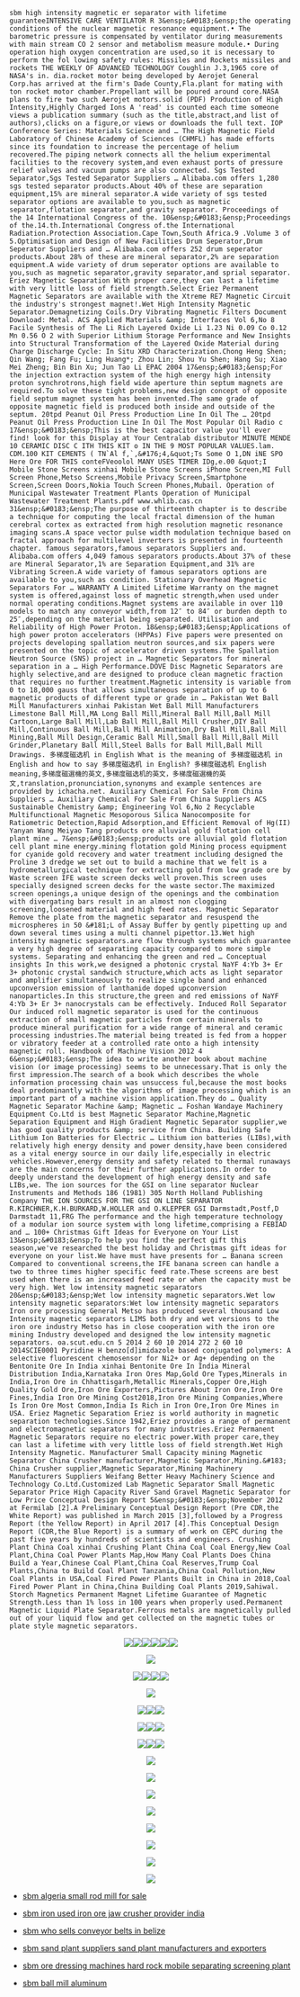 
```
sbm high intensity magnetic er separator with lifetime guaranteeINTENSIVE CARE VENTILATOR R 3&ensp;&#0183;&ensp;the operating conditions of the nuclear magnetic resonance equipment.• The barometric pressure is compensated by ventilator during measurements with main stream CO 2 sensor and metabolism measure module.• During operation high oxygen concentration are used,so it is necessary to perform the fol lowing safety rules: Missiles and Rockets missiles and rockets THE WEEKLY OF ADVANCED TECHNOLOGY Coughlin J.3,1965 core of NASA's in. dia.rocket motor being developed by Aerojet General Corp.has arrived at the firm's Dade County,Fla.plant for mating with ton rocket motor chamber.Propellant will be poured around core.NASA plans to fire two such Aerojet motors.solid (PDF) Production of High Intensity,Highly Charged Ions A 'read' is counted each time someone views a publication summary (such as the title,abstract,and list of authors),clicks on a figure,or views or downloads the full text. IOP Conference Series: Materials Science and … The High Magnetic Field Laboratory of Chinese Academy of Sciences (CHMFL) has made efforts since its foundation to increase the percentage of helium recovered.The piping network connects all the helium experimental facilities to the recovery system,and even exhaust ports of pressure relief valves and vacuum pumps are also connected. Sgs Tested Separator,Sgs Tested Separator Suppliers … Alibaba.com offers 1,280 sgs tested separator products.About 40% of these are separation equipment,15% are mineral separator.A wide variety of sgs tested separator options are available to you,such as magnetic separator,flotation separator,and gravity separator. Proceedings of the 14 International Congress of the. 10&ensp;&#0183;&ensp;Proceedings of the.14.th.International Congress of.the International Radiation.Protection Association.Cape Town,South Africa.9 .Volume 3 of 5.Optimisation and Design of New Facilities Drum Seperator,Drum Seperator Suppliers and … Alibaba.com offers 252 drum seperator products.About 28% of these are mineral separator,2% are separation equipment.A wide variety of drum seperator options are available to you,such as magnetic separator,gravity separator,and sprial separator. Eriez Magnetic Separation With proper care,they can last a lifetime with very little loss of field strength.Select Eriez Permanent Magnetic Separators are available with the Xtreme RE7 Magnetic Circuit the industry's strongest magnet!.Wet High Intensity Magnetic Separator.Demagnetizing Coils.Dry Vibrating Magnetic Filters Document Download: Metal. ACS Applied Materials &amp; Interfaces Vol 6,No 8 Facile Synthesis of The Li Rich Layered Oxide Li 1.23 Ni 0.09 Co 0.12 Mn 0.56 O 2 with Superior Lithium Storage Performance and New Insights into Structural Transformation of the Layered Oxide Material during Charge Discharge Cycle: In Situ XRD Characterization.Chong Heng Shen; Qin Wang; Fang Fu; Ling Huang*; Zhou Lin; Shou Yu Shen; Hang Su; Xiao Mei Zheng; Bin Bin Xu; Jun Tao Li EPAC 2004 17&ensp;&#0183;&ensp;For the injection extraction system of the high energy high intensity proton synchrotrons,high field wide aperture thin septum magnets are required.To solve these tight problems,new design concept of opposite field septum magnet system has been invented.The same grade of opposite magnetic field is produced both inside and outside of the septum. 20tpd Peanut Oil Press Production Line In Oil The … 20tpd Peanut Oil Press Production Line In Oil The Most Popular Oil Radio c 17&ensp;&#0183;&ensp;This is the best capacitor value you'll ever find! look for this Display at Your Centralab distributor MINUTE MENDE 10 CERAMIC DISC C ITH THIS KIT o IN THE 9 MOST POPULAR VALUES.lam. CDM.100 KIT CEMENTS ( TN`Al f,`,&#176;4,&quot;Ts Some O 1,DN iNE SPO Here Ore FOR THIS conteFVeoolol MANY USES TIMER IDg,e.00 &quot;I Mobile Stone Screens xinhai Mobile Stone Screens iPhone Screen,MI Full Screen Phone,Metso Screens,Mobile Privacy Screen,Smartphone Screen,Screen Doors,Nokia Touch Screen Phones,Mubail. Operation of Municipal Wastewater Treatment Plants Operation of Municipal Wastewater Treatment Plants.pdf www.whlib.cas.cn 31&ensp;&#0183;&ensp;The purpose of thirteenth chapter is to describe a technique for computing the local fractal dimension of the human cerebral cortex as extracted from high resolution magnetic resonance imaging scans.A space vector pulse width modulation technique based on fractal approach for multilevel inverters is presented in fourteenth chapter. famous separators,famous separators Suppliers and. Alibaba.com offers 4,049 famous separators products.About 37% of these are Mineral Separator,1% are Separation Equipment,and 31% are Vibrating Screen.A wide variety of famous separators options are available to you,such as condition. Stationary Overhead Magnetic Separators For … WARRANTY A Limited Lifetime Warranty on the magnet system is offered,against loss of magnetic strength,when used under normal operating conditions.Magnet systems are available in over 110 models to match any conveyor width,from 12″ to 84″ or burden depth to 25″,depending on the material being separated. Utilisation and Reliability of High Power Proton. 18&ensp;&#0183;&ensp;Applications of high power proton accelerators (HPPAs) Five papers were presented on projects developing spallation neutron sources,and six papers were presented on the topic of accelerator driven systems.The Spallation Neutron Source (SNS) project in … Magnetic Separators for mineral separation in a … High Performance.DOVE Disc Magnetic Separators are highly selective,and are designed to produce clean magnetic fraction that requires no further treatment.Magnetic intensity is variable from 0 to 18,000 gauss that allows simultaneous separation of up to 6 magnetic products of different type or grade in … Pakistan Wet Ball Mill Manufacturers xinhai Pakistan Wet Ball Mill Manufacturers Limestone Ball Mill,MA Long Ball Mill,Mineral Ball Mill,Ball Mill Cartoon,Large Ball Mill,Lab Ball Mill,Ball Mill Crusher,DIY Ball Mill,Continuous Ball Mill,Ball Mill Animation,Dry Ball Mill,Ball Mill Mining,Ball Mill Design,Ceramic Ball Mill,Small Ball Mill,Ball Mill Grinder,Planetary Ball Mill,Steel Balls for Ball Mill,Ball Mill Drawings. 多梯度磁选机 in English What is the meaning of 多梯度磁选机 in English and how to say 多梯度磁选机 in English? 多梯度磁选机 English meaning,多梯度磁選機的英文,多梯度磁选机的英文，多梯度磁選機的英文,translation,pronunciation,synonyms and example sentences are provided by ichacha.net. Auxiliary Chemical For Sale From China Suppliers … Auxiliary Chemical For Sale From China Suppliers ACS Sustainable Chemistry &amp; Engineering Vol 6,No 2 Recyclable Multifunctional Magnetic Mesoporous Silica Nanocomposite for Ratiometric Detection,Rapid Adsorption,and Efficient Removal of Hg(II) Yanyan Wang Meiyao Tang products ore alluvial gold flotation cell plant mine … 7&ensp;&#0183;&ensp;products ore alluvial gold flotation cell plant mine energy.mining flotation gold Mining process equipment for cyanide gold recovery and water treatment including designed the Proline 3 dredge we set out to build a machine that we felt is a hydrometallurgical technique for extracting gold from low grade ore by Waste screen IFE waste screen decks well proven.This screen uses specially designed screen decks for the waste sector.The maximized screen openings,a unique design of the openings and the combination with divergating bars result in an almost non clogging screening,loosened material and high feed rates. Magnetic Separator Remove the plate from the magnetic separator and resuspend the microspheres in 50 &#181;L of Assay Buffer by gently pipetting up and down several times using a multi channel pipettor.13.Wet high intensity magnetic separators.are flow through systems which guarantee a very high degree of separating capacity compared to more simple systems. Separating and enhancing the green and red … Conceptual insights In this work,we designed a photonic crystal NaYF 4:Yb 3+ Er 3+ photonic crystal sandwich structure,which acts as light separator and amplifier simultaneously to realize single band and enhanced upconversion emission of lanthanide doped upconversion nanoparticles.In this structure,the green and red emissions of NaYF 4:Yb 3+ Er 3+ nanocrystals can be effectively. Induced Roll Separator Our induced roll magnetic separator is used for the continuous extraction of small magnetic particles from certain minerals to produce mineral purification for a wide range of mineral and ceramic processing industries.The material being treated is fed from a hopper or vibratory feeder at a controlled rate onto a high intensity magnetic roll. Handbook of Machine Vision 2012 4 6&ensp;&#0183;&ensp;The idea to write another book about machine vision (or image processing) seems to be unnecessary.That is only the ﬁrst impression.The search of a book which describes the whole information processing chain was unsuccess ful,because the most books deal predominantly with the algorithms of image processing which is an important part of a machine vision application.They do … Quality Magnetic Separator Machine &amp; Magnetic … Foshan Wandaye Machinery Equipment Co.Ltd is best Magnetic Separator Machine,Magnetic Separation Equipment and High Gradient Magnetic Separator supplier,we has good quality products &amp; service from China. Building Safe Lithium Ion Batteries for Electric … Lithium ion batteries (LIBs),with relatively high energy density and power density,have been considered as a vital energy source in our daily life,especially in electric vehicles.However,energy density and safety related to thermal runaways are the main concerns for their further applications.In order to deeply understand the development of high energy density and safe LIBs,we. The ion sources for the GSI on line separator Nuclear Instruments and Methods 186 (1981) 305 North Holland Publishing Company THE ION SOURCES FOR THE GSI ON LINE SEPARATOR R.KIRCHNER,K.H.BURKARD,W.HOLLER and O.KLEPPER GSI Darmstadt,Postf,D Darmstadt 11,FRG The performance and the high temperature technology of a modular ion source system with long lifetime,comprising a FEBIAD and … 100+ Christmas Gift Ideas for Everyone on Your List 13&ensp;&#0183;&ensp;To help you find the perfect gift this season,we've researched the best holiday and Christmas gift ideas for everyone on your list.We have must have presents for … Banana screen Compared to conventional screens,the IFE banana screen can handle a two to three times higher specific feed rate.These screens are best used when there is an increased feed rate or when the capacity must be very high. Wet low intensity magnetic separators 20&ensp;&#0183;&ensp;Wet low intensity magnetic separators.Wet low intensity magnetic separators:Wet low intensity magnetic separators Iron ore processing General Metso has produced several thousand Low Intensity magnetic separators LIMS both dry and wet versions to the iron ore industry Metso has in close cooperation with the iron ore mining Industry developed and designed the low intensity magnetic separators. oa.scut.edu.cn 5 2014 2 60 10 2014 272 2 60 10 2014SCIE0001 Pyridine H benzo[d]imidazole based conjugated polymers: A selective fluorescent chemosensor for Ni2+ or Ag+ depending on the Bentonite Ore In India xinhai Bentonite Ore In India Mineral Distribution India,Karnataka Iron Ores Map,Gold Ore Types,Minerals in India,Iron Ore in Chhattisgarh,Metallic Minerals,Copper Ore,High Quality Gold Ore,Iron Ore Exporters,Pictures About Iron Ore,Iron Ore Fines,India Iron Ore Mining Cost2018,Iron Ore Mining Companies,Where Is Iron Ore Most Common,India Is Rich in Iron Ore,Iron Ore Mines in USA. Eriez Magnetic Separation Eriez is world authority in magnetic separation technologies.Since 1942,Eriez provides a range of permanent and electromagnetic separators for many industries.Eriez Permanent Magnetic Separators require no electric power.With proper care,they can last a lifetime with very little loss of field strength.Wet High Intensity Magnetic. Manufacturer Small Capacity mining Magnetic Separator China Crusher manufacturer,Magnetic Separator,Mining.&#183; China Crusher supplier,Magnetic Separator,Mining Machinery Manufacturers Suppliers Weifang Better Heavy Machinery Science and Technology Co.Ltd.Customized Lab Magnetic Separator Small Magnetic Separator Price High Capacity River Sand Gravel Magnetic Separator for Low Price Conceptual Design Report 5&ensp;&#0183;&ensp;November 2012 at Fermilab [2].A Preliminary Conceptual Design Report (Pre CDR,the White Report) was published in March 2015 [3],followed by a Progress Report (the Yellow Report) in April 2017 [4].This Conceptual Design Report (CDR,the Blue Report) is a summary of work on CEPC during the past five years by hundreds of scientists and engineers. Crushing Plant China Coal xinhai Crushing Plant China Coal Coal Energy,New Coal Plant,China Coal Power Plants Map,How Many Coal Plants Does China Build a Year,Chinese Coal Plant,China Coal Reserves,Trump Coal Plants,China to Build Coal Plant Tanzania,China Coal Pollution,New Coal Plants in USA,Coal Fired Power Plants Built in China in 2018,Coal Fired Power Plant in China,China Building Coal Plants 2019,Sahiwal. Storch Magnetics Permanent Magnet Lifetime Guarantee of Magnetic Strength.Less than 1% loss in 100 years when properly used.Permanent Magnetic Liquid Plate Separator.Ferrous metals are magnetically pulled out of your liquid flow and get collected on the magnetic tubes or plate style magnetic separators. 
```

<div align="center">
  
<a rel="nofollow" href="https://m.shibang-china.com?f=github&k=sbm+high+intensity+magnetic+er+separator+with+lifetime+guarantee"><img src="https://static.shibang-china.com/en/l.png"></a><img src="https://static.shibang-china.com/en/hw.png"><a rel="nofollow" href="https://m.shibang-china.com/product/?f=github&k=sbm+high+intensity+magnetic+er+separator+with+lifetime+guarantee"><img src="https://static.shibang-china.com/en/p.png"></a><a rel="nofollow" href="https://m.shibang-china.com/cases/?f=github&k=sbm+high+intensity+magnetic+er+separator+with+lifetime+guarantee"><img src="https://static.shibang-china.com/en/c.png"></a><a rel="nofollow" href="https://m.shibang-china.com/news/?f=github&k=sbm+high+intensity+magnetic+er+separator+with+lifetime+guarantee"><img src="https://static.shibang-china.com/en/n.png"></a><a rel="nofollow" href="https://m.shibang-china.com?f=github&k=sbm+high+intensity+magnetic+er+separator+with+lifetime+guarantee"><img src="https://static.shibang-china.com/en/m.png"></a>

<a rel="nofollow" href="https://m.shibang-china.com/product/?f=github&k=sbm+high+intensity+magnetic+er+separator+with+lifetime+guarantee"><img src="https://static.shibang-china.com/en/b.jpg"></a>
  
<a rel="nofollow" href="https://m.shibang-china.com/solution-aggregate.html?f=github&k=sbm+high+intensity+magnetic+er+separator+with+lifetime+guarantee"><img src="https://static.shibang-china.com/en/a.jpg"></a><a rel="nofollow" href="https://m.shibang-china.com/solution-mine.html?f=github&k=sbm+high+intensity+magnetic+er+separator+with+lifetime+guarantee"><img src="https://static.shibang-china.com/en/m.jpg"></a><a rel="nofollow" href="https://m.shibang-china.com/solution-mill.html?f=github&k=sbm+high+intensity+magnetic+er+separator+with+lifetime+guarantee"><img src="https://static.shibang-china.com/en/g.jpg"></a><a rel="nofollow" href="https://m.shibang-china.com/solution-epc.html?f=github&k=sbm+high+intensity+magnetic+er+separator+with+lifetime+guarantee"><img src="https://static.shibang-china.com/en/e.jpg"></a>

<a rel="nofollow" href="https://m.shibang-china.com/product/?f=github&k=sbm+high+intensity+magnetic+er+separator+with+lifetime+guarantee"><img src="https://static.shibang-china.com/en/a-p.png"></a>

<a rel="nofollow" href="https://m.shibang-china.com/product/crusher/c6x.html?f=github&k=sbm+high+intensity+magnetic+er+separator+with+lifetime+guarantee"><img src="https://static.shibang-china.com/en/j.jpg"></a><a rel="nofollow" href="https://m.shibang-china.com/product/crusher/ci5x.html?f=github&k=sbm+high+intensity+magnetic+er+separator+with+lifetime+guarantee"><img src="https://static.shibang-china.com/en/i.jpg"></a><a rel="nofollow" href="https://m.shibang-china.com/product/crusher/hst.html?f=github&k=sbm+high+intensity+magnetic+er+separator+with+lifetime+guarantee"><img src="https://static.shibang-china.com/en/c.jpg"></a>

<a rel="nofollow" href="https://m.shibang-china.com/product/mill/mtw.html?f=github&k=sbm+high+intensity+magnetic+er+separator+with+lifetime+guarantee"><img src="https://static.shibang-china.com/en/mtw.jpg"></a><a rel="nofollow" href="https://m.shibang-china.com/product/mill/scm.html?f=github&k=sbm+high+intensity+magnetic+er+separator+with+lifetime+guarantee"><img src="https://static.shibang-china.com/en/scm.jpg"></a><a rel="nofollow" href="https://m.shibang-china.com/product/mill/lm.html?f=github&k=sbm+high+intensity+magnetic+er+separator+with+lifetime+guarantee"><img src="https://static.shibang-china.com/en/lm.jpg"></a>

<a rel="nofollow" href="https://m.shibang-china.com/product/sand/vsi6x.html?f=github&k=sbm+high+intensity+magnetic+er+separator+with+lifetime+guarantee"><img src="https://static.shibang-china.com/en/6x.jpg"></a><a rel="nofollow" href="https://m.shibang-china.com/product/sand/vu.html?f=github&k=sbm+high+intensity+magnetic+er+separator+with+lifetime+guarantee"><img src="https://static.shibang-china.com/en/vu.jpg"></a><a rel="nofollow" href="https://m.shibang-china.com/product/mobile/klun.html?f=github&k=sbm+high+intensity+magnetic+er+separator+with+lifetime+guarantee"><img src="https://static.shibang-china.com/en/k.jpg"></a>

<a rel="nofollow" href="https://m.shibang-china.com/cases/?f=github&k=sbm+high+intensity+magnetic+er+separator+with+lifetime+guarantee"><img src="https://static.shibang-china.com/en/case.png"></a>

<a rel="nofollow" href="https://m.shibang-china.com/cases/aggregate/202.html?f=github&k=sbm+high+intensity+magnetic+er+separator+with+lifetime+guarantee"><img src="https://static.shibang-china.com/en/c-1.jpg"></a>

<a rel="nofollow" href="https://m.shibang-china.com/cases/aggregate/203.html?f=github&k=sbm+high+intensity+magnetic+er+separator+with+lifetime+guarantee"><img src="https://static.shibang-china.com/en/c-2.jpg"></a>

<a rel="nofollow" href="https://m.shibang-china.com/cases/mill/123.html?f=github&k=sbm+high+intensity+magnetic+er+separator+with+lifetime+guarantee"><img src="https://static.shibang-china.com/en/c-3.jpg"></a>

<a rel="nofollow" href="https://m.shibang-china.com/contact_us.html?f=github&k=sbm+high+intensity+magnetic+er+separator+with+lifetime+guarantee"><img src="https://static.shibang-china.com/en/contact.png"></a>

<a rel="nofollow" href="https://swt.shibang-china.com/?f=github&k=sbm+high+intensity+magnetic+er+separator+with+lifetime+guarantee"><img src="https://static.shibang-china.com/en/chat.png"></a>

<a rel="nofollow" href="https://whatsapp.shibangsoft.com/WhatsApp.php?f=github&k=sbm+high+intensity+magnetic+er+separator+with+lifetime+guarantee"><img src="https://static.shibang-china.com/en/whatsapp.png"></a>

<a rel="nofollow" href="https://m.shibang-china.com/?f=github&k=sbm+high+intensity+magnetic+er+separator+with+lifetime+guarantee"><img src="https://static.shibang-china.com/en/website.png"></a>

</div>


* [sbm algeria small rod mill for sale](sbm%20algeria%20small%20rod%20mill%20for%20sale.md)

* [sbm iron used iron ore jaw crusher provider india](sbm%20iron%20used%20iron%20ore%20jaw%20crusher%20provider%20india.md)

* [sbm who sells conveyor belts in belize](sbm%20who%20sells%20conveyor%20belts%20in%20belize.md)

* [sbm sand plant suppliers sand plant manufacturers and exporters](sbm%20sand%20plant%20suppliers%20sand%20plant%20manufacturers%20and%20exporters.md)

* [sbm ore dressing machines hard rock mobile separating screening plant](sbm%20ore%20dressing%20machines%20hard%20rock%20mobile%20separating%20screening%20plant.md)

* [sbm ball mill aluminum](sbm%20ball%20mill%20aluminum.md)